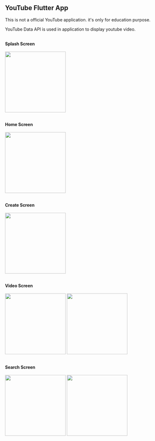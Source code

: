 <b><h2>YouTube Flutter App</h2></b>

This is not a official YouTube application. it's only for education purpose.

YouTube Data API is used in application to display youtube video.


<br><b>Splash Screen</b><br><br>
<img src="https://user-images.githubusercontent.com/72246606/181000808-038dd09b-db7d-4d77-bfcb-10bf5b38d862.png" width="200">

<br><b>Home Screen</b><br><br>
<img src="https://user-images.githubusercontent.com/72246606/181001013-b2caf70a-9391-4d1e-a171-6d993091300f.png" width="200">

<br><b>Create Screen</b><br><br>
<img src="https://user-images.githubusercontent.com/72246606/181001255-84ec8da1-23af-4f62-b18d-07a4e9d68c53.png" width="200">

<br><b>Video Screen</b><br><br>
<img src="https://user-images.githubusercontent.com/72246606/181001328-2d706747-f1df-4fbe-a599-d9b82de8e554.png" width="200">
<img src="https://user-images.githubusercontent.com/72246606/181001351-e4fe3eb9-f588-487d-afed-e3a0a384ed83.png" width="200">

<br><b>Search Screen</b><br><br>
<img src="https://user-images.githubusercontent.com/72246606/181001584-f2f4c8a0-a207-41a9-b320-e4399621c6d8.png" width="200">
<img src="https://user-images.githubusercontent.com/72246606/181001603-89f0fa6a-a2b2-4fed-8c5f-955d49b41712.png" width="200">


